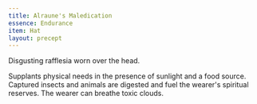 ```yaml
---
title: Alraune's Maledication
essence: Endurance
item: Hat
layout: precept
---
```

Disgusting rafflesia worn over the head.

Supplants physical needs in the presence of sunlight and a food source. Captured insects and animals are digested and fuel the wearer's spiritual reserves. The wearer can breathe  toxic clouds.
